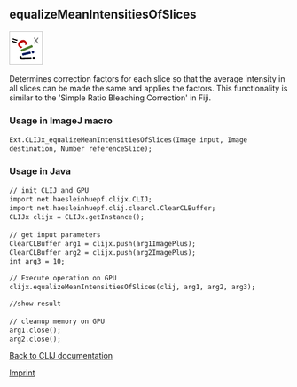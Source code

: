 ## equalizeMeanIntensitiesOfSlices
![Image](images/mini_clijx_logo.png)

Determines correction factors for each slice so that the average intensity in all slices can be made the same and applies the factors.
This functionality is similar to the 'Simple Ratio Bleaching Correction' in Fiji.

### Usage in ImageJ macro
```
Ext.CLIJx_equalizeMeanIntensitiesOfSlices(Image input, Image destination, Number referenceSlice);
```


### Usage in Java
```
// init CLIJ and GPU
import net.haesleinhuepf.clijx.CLIJ;
import net.haesleinhuepf.clij.clearcl.ClearCLBuffer;
CLIJx clijx = CLIJx.getInstance();

// get input parameters
ClearCLBuffer arg1 = clijx.push(arg1ImagePlus);
ClearCLBuffer arg2 = clijx.push(arg2ImagePlus);
int arg3 = 10;
```

```
// Execute operation on GPU
clijx.equalizeMeanIntensitiesOfSlices(clij, arg1, arg2, arg3);
```

```
//show result

// cleanup memory on GPU
arg1.close();
arg2.close();
```


[Back to CLIJ documentation](https://clij.github.io/)

[Imprint](https://clij.github.io/imprint)
